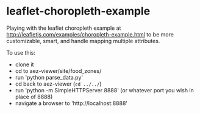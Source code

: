 leaflet-choropleth-example
==========================

Playing with the leaflet choropleth example at http://leafletjs.com/examples/choropleth-example.html to be more customizable, smart, and handle mapping multiple attributes.

To use this: 
* clone it
* cd to aez-viewer/site/food_zones/
* run 'python parse_data.py'
* cd back to aez-viewer (`cd ../../`)
* run 'python -m SimpleHTTPServer 8888' (or whatever port you wish in place of 8888)
* navigate a browser to 'http://localhost:8888'
